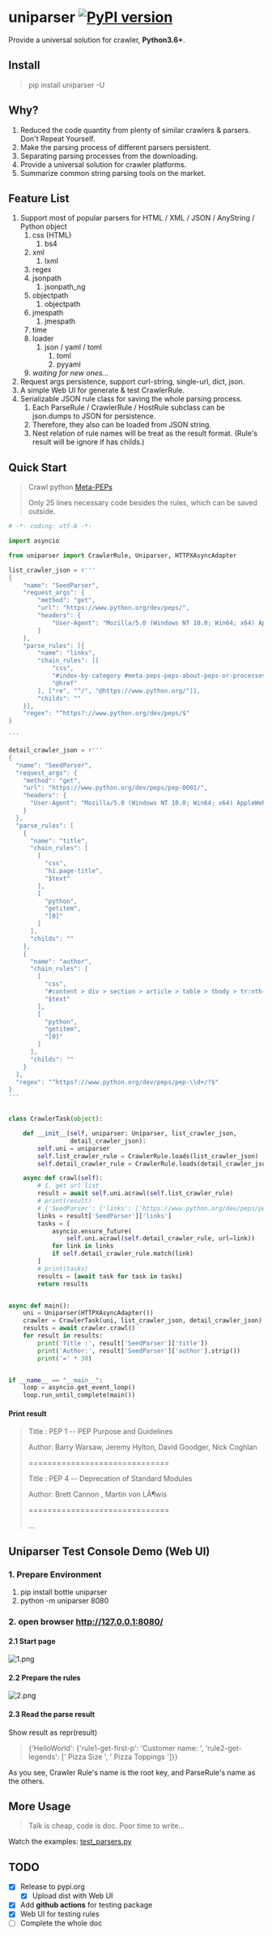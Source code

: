 # uniparser [![PyPI version](https://badge.fury.io/py/uniparser.svg)](https://badge.fury.io/py/uniparser)

Provide a universal solution for crawler, **Python3.6+**.

## Install

> pip install uniparser -U

## Why?

1. Reduced the code quantity from plenty of similar crawlers & parsers.  Don't Repeat Yourself.
2. Make the parsing process of different parsers persistent.
3. Separating parsing processes from the downloading.
4. Provide a universal solution for crawler platforms.
5. Summarize common string parsing tools on the market.

## Feature List

1. Support most of popular parsers for HTML / XML / JSON / AnyString / Python object
   1. css (HTML)
      1. bs4
   2. xml
      1. lxml
   3. regex
   4. jsonpath
      1. jsonpath_ng
   5. objectpath
      1. objectpath
   6. jmespath
      1. jmespath
   7. time
   8. loader
      1. json / yaml / toml
         1. toml
         2. pyyaml
   9. *waiting for new ones...*
2. Request args persistence, support curl-string, single-url, dict, json.
3. A simple Web UI for generate & test CrawlerRule.
4. Serializable JSON rule class for saving the whole parsing process.
   1. Each ParseRule / CrawlerRule / HostRule subclass can be json.dumps to JSON for persistence.
   2. Therefore, they also can be loaded from JSON string.
   3. Nest relation of rule names will be treat as the result format. (Rule's result will be ignore if has childs.)

## Quick Start

> Crawl python [Meta-PEPs](https://www.python.org/dev/peps/#id6)
>
> Only 25 lines necessary code besides the rules, which can be saved outside.

```python
# -*- coding: utf-8 -*-

import asyncio

from uniparser import CrawlerRule, Uniparser, HTTPXAsyncAdapter

list_crawler_json = r'''
{
    "name": "SeedParser",
    "request_args": {
        "method": "get",
        "url": "https://www.python.org/dev/peps/",
        "headers": {
            "User-Agent": "Mozilla/5.0 (Windows NT 10.0; Win64; x64) AppleWebKit/537.36 (KHTML, like Gecko) Chrome/79.0.3945.130 Safari/537.36"
        }
    },
    "parse_rules": [{
        "name": "links",
        "chain_rules": [[
            "css",
            "#index-by-category #meta-peps-peps-about-peps-or-processes td.num>a",
            "@href"
        ], ["re", "^/", "@https://www.python.org/"]],
        "childs": ""
    }],
    "regex": "^https?://www.python.org/dev/peps/$"
}

'''

detail_crawler_json = r'''
{
  "name": "SeedParser",
  "request_args": {
    "method": "get",
    "url": "https://www.python.org/dev/peps/pep-0001/",
    "headers": {
      "User-Agent": "Mozilla/5.0 (Windows NT 10.0; Win64; x64) AppleWebKit/537.36 (KHTML, like Gecko) Chrome/79.0.3945.130 Safari/537.36"
    }
  },
  "parse_rules": [
    {
      "name": "title",
      "chain_rules": [
        [
          "css",
          "h1.page-title",
          "$text"
        ],
        [
          "python",
          "getitem",
          "[0]"
        ]
      ],
      "childs": ""
    },
    {
      "name": "author",
      "chain_rules": [
        [
          "css",
          "#content > div > section > article > table > tbody > tr:nth-child(3) > td",
          "$text"
        ],
        [
          "python",
          "getitem",
          "[0]"
        ]
      ],
      "childs": ""
    }
  ],
  "regex": "^https?://www.python.org/dev/peps/pep-\\d+/?$"
}
'''


class CrawlerTask(object):

    def __init__(self, uniparser: Uniparser, list_crawler_json,
                 detail_crawler_json):
        self.uni = uniparser
        self.list_crawler_rule = CrawlerRule.loads(list_crawler_json)
        self.detail_crawler_rule = CrawlerRule.loads(detail_crawler_json)

    async def crawl(self):
        # 1. get url list
        result = await self.uni.acrawl(self.list_crawler_rule)
        # print(result)
        # {'SeedParser': {'links': ['https://www.python.org/dev/peps/pep-0001', 'https://www.python.org/dev/peps/pep-0004', 'https://www.python.org/dev/peps/pep-0005', 'https://www.python.org/dev/peps/pep-0006', 'https://www.python.org/dev/peps/pep-0007', 'https://www.python.org/dev/peps/pep-0008', 'https://www.python.org/dev/peps/pep-0010', 'https://www.python.org/dev/peps/pep-0011', 'https://www.python.org/dev/peps/pep-0012']}}
        links = result['SeedParser']['links']
        tasks = [
            asyncio.ensure_future(
                self.uni.acrawl(self.detail_crawler_rule, url=link))
            for link in links
            if self.detail_crawler_rule.match(link)
        ]
        # print(tasks)
        results = [await task for task in tasks]
        return results


async def main():
    uni = Uniparser(HTTPXAsyncAdapter())
    crawler = CrawlerTask(uni, list_crawler_json, detail_crawler_json)
    results = await crawler.crawl()
    for result in results:
        print('Title :', result['SeedParser']['title'])
        print('Author:', result['SeedParser']['author'].strip())
        print('=' * 30)


if __name__ == "__main__":
    loop = asyncio.get_event_loop()
    loop.run_until_complete(main())

```

#### Print result

> Title : PEP 1 -- PEP Purpose and Guidelines
>
> Author: Barry Warsaw, Jeremy Hylton, David Goodger, Nick Coghlan
>
> ==============================
>
> Title : PEP 4 -- Deprecation of Standard Modules
>
> Author: Brett Cannon <brett at python.org>, Martin von LÃ¶wis <martin at v.loewis.de>
>
> ==============================
>
> ...

## Uniparser Test Console Demo (Web UI)

### 1. Prepare Environment

1. pip install bottle uniparser
2. python -m uniparser 8080

### 2. open browser  http://127.0.0.1:8080/ 

#### 2.1 Start page

![1.png](1.png)

#### 2.2 Prepare the rules

![2.png](2.png)

#### 2.3 Read the parse result

Show result as repr(result)

> {'HelloWorld': {'rule1-get-first-p': 'Customer name: ', 'rule2-get-legends': [' Pizza Size ', ' Pizza Toppings ']}}

As you see, Crawler Rule's name is the root key, and ParseRule's name as the others.

## More Usage

> Talk is cheap, code is doc. Poor time to write...

Watch the examples: [test_parsers.py](https://github.com/ClericPy/uniparser/blob/master/test_parsers.py)

## TODO

- [x] Release to pypi.org
  - [x] Upload dist with Web UI
- [x] Add **github actions** for testing package
- [x] Web UI for testing rules
- [ ] Complete the whole doc
